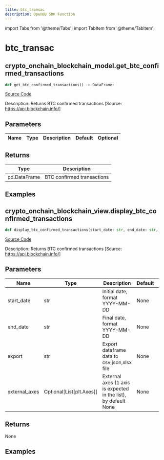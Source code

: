 ```yaml
---
title: btc_transac
description: OpenBB SDK Function
---
```


import Tabs from '@theme/Tabs';
import TabItem from '@theme/TabItem';

# btc_transac

<Tabs>
<TabItem value="model" label="Model" default>

## crypto_onchain_blockchain_model.get_btc_confirmed_transactions

```python title='openbb_terminal/cryptocurrency/onchain/blockchain_model.py'
def get_btc_confirmed_transactions() -> DataFrame:
```
[Source Code](https://github.com/OpenBB-finance/OpenBBTerminal/tree/main/openbb_terminal/cryptocurrency/onchain/blockchain_model.py#L61)

Description: Returns BTC confirmed transactions [Source: https://api.blockchain.info/]

## Parameters

| Name | Type | Description | Default | Optional |
| ---- | ---- | ----------- | ------- | -------- |

## Returns

| Type | Description |
| ---- | ----------- |
| pd.DataFrame | BTC confirmed transactions |

## Examples



</TabItem>
<TabItem value="view" label="View">

## crypto_onchain_blockchain_view.display_btc_confirmed_transactions

```python title='openbb_terminal/cryptocurrency/onchain/blockchain_view.py'
def display_btc_confirmed_transactions(start_date: str, end_date: str, export: str, external_axes: Union[List[matplotlib.axes._axes.Axes], NoneType]) -> None:
```
[Source Code](https://github.com/OpenBB-finance/OpenBBTerminal/tree/main/openbb_terminal/cryptocurrency/onchain/blockchain_view.py#L85)

Description: Returns BTC confirmed transactions [Source: https://api.blockchain.info/]

## Parameters

| Name | Type | Description | Default | Optional |
| ---- | ---- | ----------- | ------- | -------- |
| start_date | str | Initial date, format YYYY-MM-DD | None | False |
| end_date | str | Final date, format YYYY-MM-DD | None | False |
| export | str | Export dataframe data to csv,json,xlsx file | None | False |
| external_axes | Optional[List[plt.Axes]] | External axes (1 axis is expected in the list), by default None | None | True |

## Returns

None

## Examples



</TabItem>
</Tabs>